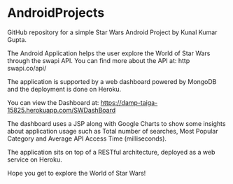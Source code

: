 # AndroidProjects
GitHub repository for a simple Star Wars Android Project by Kunal Kumar Gupta.

The Android Application helps the user explore the World of Star Wars through the swapi API. You can find more about the API at:
http swapi.co/api/ 

The application is supported by a web dashboard powered by MongoDB and the deployment is done on Heroku. 

You can view the Dashboard at: https://damp-taiga-15825.herokuapp.com/SWDashBoard

The dashboard uses a JSP along with Google Charts to show some insights about application usage such as Total number of searches, 
Most Popular Category and Average API Access Time (milliseconds).

The application sits on top of a RESTful architecture, deployed as a web service on Heroku.

Hope you get to explore the World of Star Wars!
